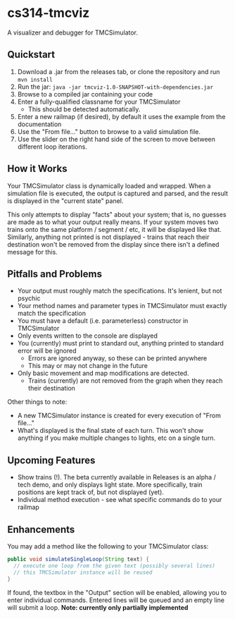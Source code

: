 cs314-tmcviz
============

A visualizer and debugger for TMCSimulator.

Quickstart
----------

1. Download a .jar from the releases tab, or clone the repository and run `mvn install`
2. Run the jar: `java -jar tmcviz-1.0-SNAPSHOT-with-dependencies.jar`
3. Browse to a compiled jar containing your code
4. Enter a fully-qualified classname for your TMCSimulator
   * This should be detected automatically.
5. Enter a new railmap (if desired), by default it uses the example from the documentation
6. Use the "From file..." button to browse to a valid simulation file.
7. Use the slider on the right hand side of the screen to move between different loop iterations.

How it Works
------------
Your TMCSimulator class is dynamically loaded and wrapped. When a simulation file is executed, the output is captured and parsed, and the result is displayed in the "current state" panel.

This only attempts to display "facts" about your system; that is, no guesses are made as to what your output really means. If your system moves two trains onto the same platform / segment / etc, it will be displayed like that. Similarly, anything not printed is not displayed - trains that reach their destination won't be removed from the display since there isn't a defined message for this.

Pitfalls and Problems
---------------------
* Your output must roughly match the specifications. It's lenient, but not psychic
* Your method names and parameter types in TMCSimulator must exactly match the specification
* You must have a default (i.e. parameterless) constructor in TMCSimulator
* Only events written to the console are displayed
* You (currently) must print to standard out, anything printed to standard error will be ignored
  * Errors are ignored anyway, so these can be printed anywhere
  * This may or may not change in the future
* Only basic movement and map modifications are detected.
  * Trains (currently) are not removed from the graph when they reach their destination

Other things to note:
* A new TMCSimulator instance is created for every execution of "From file..."
* What's displayed is the final state of each turn. This won't show anything if you make multiple changes to lights, etc on a single turn.

Upcoming Features
-----------------
* Show trains (!). The beta currently available in Releases is an alpha / tech demo, and only displays light state. More specifically, train positions are kept track of, but not displayed (yet).
* Individual method execution - see what specific commands do to your railmap

Enhancements
------------
You may add a method like the following to your TMCSimulator class:

```java
public void simulateSingleLoop(String text) {
  // execute one loop from the given text (possibly several lines)
  // this TMCSimulator instance will be reused
}
```

If found, the textbox in the "Output" section will be enabled, allowing you to enter individual commands. Entered lines will be queued and an empty line will submit a loop. **Note: currently only partially implemented**

